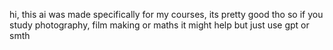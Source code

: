hi, this ai was made specifically for my courses, its pretty good tho so if you study photography, film making or maths it might help but just use gpt or smth
